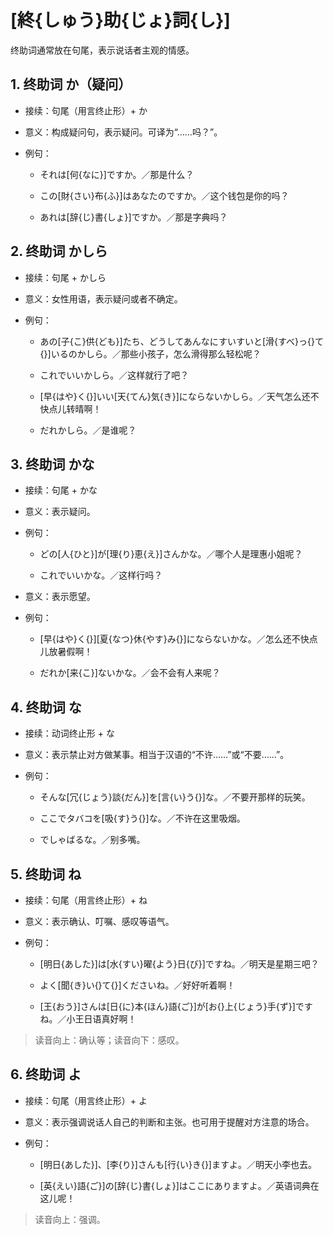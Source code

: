 # [終{しゅう}助{じょ}詞{し}]

终助词通常放在句尾，表示说话者主观的情感。

## 1. 终助词 か（疑问）

- 接续：句尾（用言终止形）+ か

- 意义：构成疑问句，表示疑问。可译为“……吗？”。

- 例句：
        
    - それは[何{なに}]ですか。／那是什么？

    - この[財{さい}布{ふ}]はあなたのですか。／这个钱包是你的吗？

    - あれは[辞{じ}書{しょ}]ですか。／那是字典吗？

## 2. 终助词 かしら

- 接续：句尾 + かしら

- 意义：女性用语，表示疑问或者不确定。

- 例句：
    
    - あの[子{こ}供{ども}]たち、どうしてあんなにすいすいと[滑{すべ}っ{}て{}]いるのかしら。／那些小孩子，怎么滑得那么轻松呢？

    - これでいいかしら。／这样就行了吧？

    - [早{はや}く{}]いい[天{てん}気{き}]にならないかしら。／天气怎么还不快点儿转晴啊！

    - だれかしら。／是谁呢？

## 3. 终助词 かな

- 接续：句尾 + かな

- 意义：表示疑问。

- 例句：
    
    - どの[人{ひと}]が[理{り}恵{え}]さんかな。／哪个人是理惠小姐呢？

    - これでいいかな。／这样行吗？

- 意义：表示愿望。

- 例句：
    
    - [早{はや}く{}][夏{なつ}休{やす}み{}]にならないかな。／怎么还不快点儿放暑假啊！

    - だれか[来{こ}]ないかな。／会不会有人来呢？

## 4. 终助词 な

- 接续：动词终止形 + な

- 意义：表示禁止对方做某事。相当于汉语的“不许……”或“不要……”。

- 例句：
    
    - そんな[冗{じょう}談{だん}]を[言{い}う{}]な。／不要开那样的玩笑。

    - ここでタバコを[吸{す}う{}]な。／不许在这里吸烟。 
    
    - でしゃばるな。／别多嘴。

## 5. 终助词 ね

- 接续：句尾（用言终止形）+ ね

- 意义：表示确认、叮嘱、感叹等语气。

- 例句：
    
    - [明日{あした}]は[水{すい}曜{よう}日{び}]ですね。／明天是星期三吧？

    - よく[聞{き}い{}て{}]くださいね。／好好听着啊！
    
    - [王{おう}]さんは[日{に}本{ほん}語{ご}]が[お{}上{じょう}手{ず}]ですね。／小王日语真好啊！

> 读音向上：确认等；读音向下：感叹。

## 6. 终助词 よ

- 接续：句尾（用言终止形）+ よ

- 意义：表示强调说话人自己的判断和主张。也可用于提醒对方注意的场合。

- 例句：
    
    - [明日{あした}]、[李{り}]さんも[行{い}き{}]ますよ。／明天小李也去。

    - [英{えい}語{ご}]の[辞{じ}書{しょ}]はここにありますよ。／英语词典在这儿呢！

> 读音向上：强调。